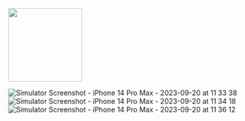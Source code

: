 
<img src = "https://github.com/sujal-pandit/timetable_app/assets/118412204/aa14bf63-78d1-479b-bf49-7ea86d9e7b9b" height="150">

![Simulator Screenshot - iPhone 14 Pro Max - 2023-09-20 at 11 33 38](https://github.com/sujal-pandit/timetable_app/assets/118412204/a02f57bc-b6e7-42b6-9a5f-1e611b9dbb37)
![Simulator Screenshot - iPhone 14 Pro Max - 2023-09-20 at 11 34 18](https://github.com/sujal-pandit/timetable_app/assets/118412204/4b8c54ef-1f9c-47c9-adfa-2b0a13576737)
![Simulator Screenshot - iPhone 14 Pro Max - 2023-09-20 at 11 36 12](https://github.com/sujal-pandit/timetable_app/assets/118412204/572d062f-d46d-48f7-bd1a-863cf4ff0e63)

